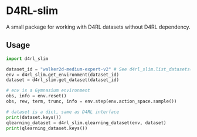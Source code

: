 # D4RL-slim

A small package for working with D4RL datasets without D4RL dependency.

## Usage

```python
import d4rl_slim

dataset_id = "walker2d-medium-expert-v2" # See d4rl_slim.list_datasets() for full list of available datasets
env = d4rl_slim.get_environment(dataset_id)
dataset = d4rl_slim.get_dataset(dataset_id)

# env is a Gymnasium environment
obs, info = env.reset()
obs, rew, term, trunc, info = env.step(env.action_space.sample())

# dataset is a dict, same as D4RL interface
print(dataset.keys())
qlearning_dataset = d4rl_slim.qlearning_dataset(env, dataset)
print(qlearning_dataset.keys())
```